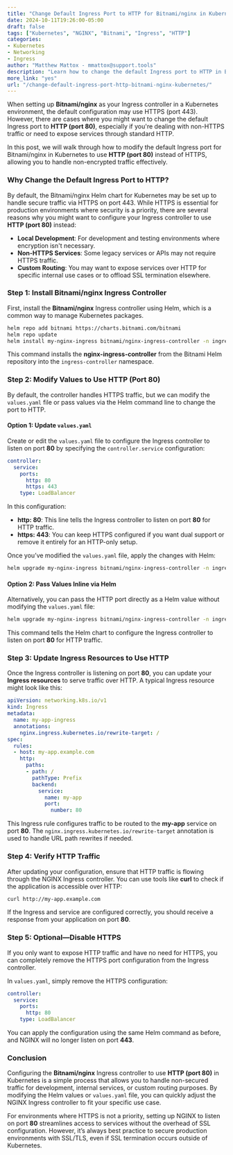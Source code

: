 ```yaml
---
title: "Change Default Ingress Port to HTTP for Bitnami/nginx in Kubernetes"  
date: 2024-10-11T19:26:00-05:00  
draft: false  
tags: ["Kubernetes", "NGINX", "Bitnami", "Ingress", "HTTP"]  
categories:  
- Kubernetes  
- Networking  
- Ingress  
author: "Matthew Mattox - mmattox@support.tools"  
description: "Learn how to change the default Ingress port to HTTP in Bitnami/nginx when using Kubernetes, optimizing your configuration for easier management of services."  
more_link: "yes"  
url: "/change-default-ingress-port-http-bitnami-nginx-kubernetes/"  
---
```


When setting up **Bitnami/nginx** as your Ingress controller in a Kubernetes environment, the default configuration may use HTTPS (port 443). However, there are cases where you might want to change the default Ingress port to **HTTP (port 80)**, especially if you're dealing with non-HTTPS traffic or need to expose services through standard HTTP.

In this post, we will walk through how to modify the default Ingress port for Bitnami/nginx in Kubernetes to use **HTTP (port 80)** instead of HTTPS, allowing you to handle non-encrypted traffic effectively.

<!--more-->

### Why Change the Default Ingress Port to HTTP?

By default, the Bitnami/nginx Helm chart for Kubernetes may be set up to handle secure traffic via HTTPS on port 443. While HTTPS is essential for production environments where security is a priority, there are several reasons why you might want to configure your Ingress controller to use **HTTP (port 80)** instead:

- **Local Development**: For development and testing environments where encryption isn't necessary.
- **Non-HTTPS Services**: Some legacy services or APIs may not require HTTPS traffic.
- **Custom Routing**: You may want to expose services over HTTP for specific internal use cases or to offload SSL termination elsewhere.

### Step 1: Install Bitnami/nginx Ingress Controller

First, install the **Bitnami/nginx** Ingress controller using Helm, which is a common way to manage Kubernetes packages.

```bash
helm repo add bitnami https://charts.bitnami.com/bitnami
helm repo update
helm install my-nginx-ingress bitnami/nginx-ingress-controller -n ingress-controller --create-namespace
```

This command installs the **nginx-ingress-controller** from the Bitnami Helm repository into the `ingress-controller` namespace.

### Step 2: Modify Values to Use HTTP (Port 80)

By default, the controller handles HTTPS traffic, but we can modify the `values.yaml` file or pass values via the Helm command line to change the port to HTTP.

#### Option 1: Update `values.yaml`

Create or edit the `values.yaml` file to configure the Ingress controller to listen on port **80** by specifying the `controller.service` configuration:

```yaml
controller:
  service:
    ports:
      http: 80
      https: 443
    type: LoadBalancer
```

In this configuration:

- **http: 80**: This line tells the Ingress controller to listen on port **80** for HTTP traffic.
- **https: 443**: You can keep HTTPS configured if you want dual support or remove it entirely for an HTTP-only setup.

Once you’ve modified the `values.yaml` file, apply the changes with Helm:

```bash
helm upgrade my-nginx-ingress bitnami/nginx-ingress-controller -n ingress-controller -f values.yaml
```

#### Option 2: Pass Values Inline via Helm

Alternatively, you can pass the HTTP port directly as a Helm value without modifying the `values.yaml` file:

```bash
helm upgrade my-nginx-ingress bitnami/nginx-ingress-controller -n ingress-controller --set controller.service.ports.http=80 --set controller.service.type=LoadBalancer
```

This command tells the Helm chart to configure the Ingress controller to listen on port **80** for HTTP traffic.

### Step 3: Update Ingress Resources to Use HTTP

Once the Ingress controller is listening on port **80**, you can update your **Ingress resources** to serve traffic over HTTP. A typical Ingress resource might look like this:

```yaml
apiVersion: networking.k8s.io/v1
kind: Ingress
metadata:
  name: my-app-ingress
  annotations:
    nginx.ingress.kubernetes.io/rewrite-target: /
spec:
  rules:
  - host: my-app.example.com
    http:
      paths:
      - path: /
        pathType: Prefix
        backend:
          service:
            name: my-app
            port:
              number: 80
```

This Ingress rule configures traffic to be routed to the **my-app** service on port **80**. The `nginx.ingress.kubernetes.io/rewrite-target` annotation is used to handle URL path rewrites if needed.

### Step 4: Verify HTTP Traffic

After updating your configuration, ensure that HTTP traffic is flowing through the NGINX Ingress controller. You can use tools like **curl** to check if the application is accessible over HTTP:

```bash
curl http://my-app.example.com
```

If the Ingress and service are configured correctly, you should receive a response from your application on port **80**.

### Step 5: Optional—Disable HTTPS

If you only want to expose HTTP traffic and have no need for HTTPS, you can completely remove the HTTPS port configuration from the Ingress controller.

In `values.yaml`, simply remove the HTTPS configuration:

```yaml
controller:
  service:
    ports:
      http: 80
    type: LoadBalancer
```

You can apply the configuration using the same Helm command as before, and NGINX will no longer listen on port **443**.

### Conclusion

Configuring the **Bitnami/nginx** Ingress controller to use **HTTP (port 80)** in Kubernetes is a simple process that allows you to handle non-secured traffic for development, internal services, or custom routing purposes. By modifying the Helm values or `values.yaml` file, you can quickly adjust the NGINX Ingress controller to fit your specific use case.

For environments where HTTPS is not a priority, setting up NGINX to listen on port **80** streamlines access to services without the overhead of SSL configuration. However, it’s always best practice to secure production environments with SSL/TLS, even if SSL termination occurs outside of Kubernetes.
